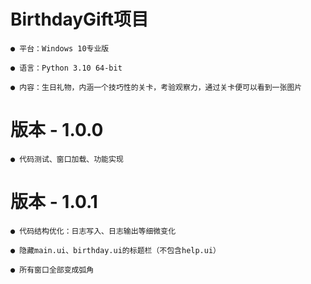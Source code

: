 # BirthdayGift项目

    ● 平台：Windows 10专业版

    ● 语言：Python 3.10 64-bit

    ● 内容：生日礼物，内涵一个技巧性的关卡，考验观察力，通过关卡便可以看到一张图片

# 版本 - 1.0.0

    ● 代码测试、窗口加载、功能实现

# 版本 - 1.0.1

    ● 代码结构优化：日志写入、日志输出等细微变化
    
    ● 隐藏main.ui、birthday.ui的标题栏（不包含help.ui）
    
    ● 所有窗口全部变成弧角
